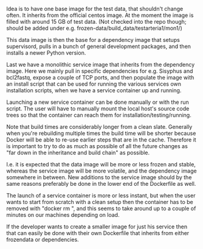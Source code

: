 Idea is to have one base image for the test data, that shouldn't change often.  It inherits from the official centos image. At the moment the image is filled with around 15 GB of test data. (Not checked into the repo though; should be added under e.g. frozen-data/build_data/testarteria1/mon1/)

This data image is then the base for a dependency image that setups supervisord, pulls in a bunch of general development packages, and then installs a newer Python version.

Last we have a monolithic service image that inherits from the dependency image. Here we mainly pull in specific dependencies for e.g. Sisyphus and bcl2fastq, expose a couple of TCP ports, and then populate the image with an install script that can be used for running the various services own installation scripts, when we have a service container up and running.

Launching a new service container can be done manually or with the run script. The user will have to manually mount the local host's source code trees so that the container can reach them for installation/testing/running.

Note that build times are considerably longer from a clean slate. Generally when you're rebuilding multiple times the build time will be shorter because Docker will be able to re-use earlier steps that are in the cache. Therefore it is important to try to do as much as possible of all the future changes as "far down in the inheritance and build chain" as possible.

I.e. it is expected that the data image will be more or less frozen and stable, whereas the service image will be more volatile, and the dependency image somewhere in between. New additions to the service image should by the same reasons preferably be done in the lower end of the Dockerfile as well.

The launch of a service container is more or less instant, but when the user wants to start from scratch with a clean setup then the container has to be removed with "docker rm <container>", and this seems to take around up to a couple of minutes on our machines depending on load.

If the developer wants to create a smaller image for just his service then that can easily be done with their own Dockerfile that inherits from either frozendata or dependencies.  
